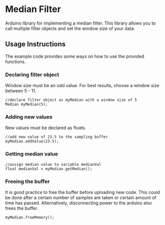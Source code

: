 # Median Filter
 Arduino library for implementing a median filter. This library allows you to call multiple filter objects and set the window size of your data.
## Usage Instructions
The example code provides some ways on how to use the provided functions. 
### Declaring filter object
Window size must be an odd value. For best results, choose a window size between 5 - 11. 
```
//declare filter object as myMedian with a window size of 5 
Median myMedian(5);
```
### Adding new values
New values must be declared as floats.
```
//add new value of 23.5 to the sampling buffer
myMedian.addValue(23.5);
```
### Getting median value
```
//assign median value to variable medianVal
float medianVal = myMedian.getMedian();
```
### Freeing the buffer
It is good practice to free the buffer before uploading new code. This could be done after a certain number of samples are taken or certain amount of time has passed. Alternatively, disconnecting power to the arduino also frees the buffer. 
```
myMedian.freeMemory();
```
